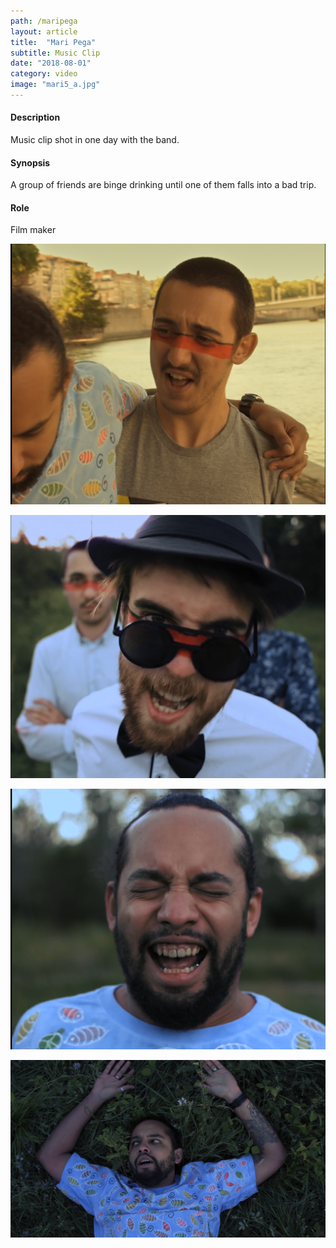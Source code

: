 ```yaml
---
path: /maripega
layout: article
title:  "Mari Pega"
subtitle: Music Clip
date: "2018-08-01"
category: video
image: "mari5_a.jpg"
---
```



#### Description
Music clip shot in one day with the band.

#### Synopsis
A group of friends are binge drinking until one of them falls into a bad trip.
 
#### Role
Film maker


![Screenshot](mari0.png)

![Screenshot](mari3.png)

![Screenshot](mari2.png)

![Screenshot](mari5_a.jpg)